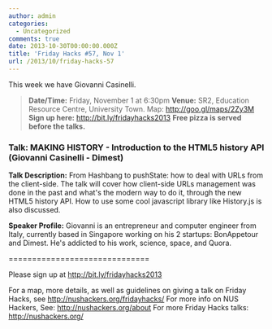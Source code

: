 ```yaml
---
author: admin
categories:
  - Uncategorized
comments: true
date: 2013-10-30T00:00:00.000Z
title: 'Friday Hacks #57, Nov 1'
url: /2013/10/friday-hacks-57
---
```


This week we have Giovanni Casinelli.
<blockquote><strong>Date/Time:</strong> Friday, November 1 at 6:30pm
<strong>Venue:</strong> SR2, Education Resource Centre, University Town. Map: <a href="http://goo.gl/maps/2Zy3M">http://goo.gl/maps/2Zy3M</a>
<strong>Sign up here:</strong> <a href="http://bit.ly/fridayhacks2013">http://bit.ly/fridayhacks2013</a>
<strong>Free pizza is served before the talks.</strong></blockquote>
<h3>Talk: MAKING HISTORY - Introduction to the HTML5 history API (Giovanni Casinelli - Dimest)</h3>
<strong>Talk Description:</strong>
From Hashbang to pushState: how to deal with URLs from the client-side. The talk will cover how client-side URLs management was done in the past and what's the modern way to do it, through the new HTML5 history API. How to use some cool javascript library like History.js is also discussed.

<strong>Speaker Profile:</strong>
Giovanni is an entrepreneur and computer engineer from Italy, currently based in Singapore working on his 2 startups: BonAppetour and Dimest. He's addicted to his work, science, space, and Quora.

==============================

Please sign up at <a href="http://bit.ly/fridayhacks2013">http://bit.ly/fridayhacks2013</a>

For a map, more details, as well as guidelines on giving a talk on Friday Hacks, see <a href="/fridayhacks/">http://nushackers.org/fridayhacks/</a>
For more info on NUS Hackers, See: <a href="/about">http://nushackers.org/about</a>
For more Friday Hacks talks: <a href="/">http://nushackers.org/</a>
